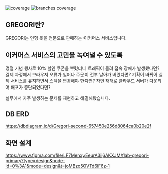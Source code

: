 ![coverage](../badges/jacoco.svg)
![branches coverage](../badges/branches.svg)

## GREGORI란?
GREGORI는 인형 옷을 전문으로 판매하는 이커머스 서비스입니다.

## 이커머스 서비스의 고민을 녹여낼 수 있도록
명절 기념 행사로 10% 할인 쿠폰을 뿌렸더니 트래픽이 몰려 접속 장애가 발생했다면?
결제 과정에서 브라우저 오류가 일어나 주문이 전부 날아가 버렸다면?
기획이 바뀌어 실제 서비스를 유지하면서 스펙을 변경해야 한다면?
자연 재해로 클라우드 서버가 다운되어 배포가 중단되었다면?

실무에서 자주 발생하는 문제를 재현하고 해결해봤습니다.

## DB ERD
https://dbdiagram.io/d/Gregori-second-657450e256d8064ca0b20e2f

## 화면 설계
https://www.figma.com/file/LF7MenxyEeurA3ij6AKXJM/flab-gregori-primary?type=design&node-id=0%3A1&mode=design&t=joMBzo50VTd6iF6z-1
